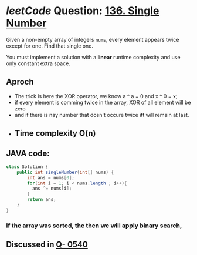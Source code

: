# _leetCode_ Question: [136. Single Number](https://leetcode.com/problems/single-number/)

Given a non-empty array of integers `nums`, every element appears twice except for one. Find that single one.

You must implement a solution with a **linear** runtime complexity and use only constant extra space.

## Aproch

- The trick is here the XOR operator, we know a ^ a = 0 and x ^ 0 = x;
- if every element is comming twice in the array, XOR of all element will be zero
- and if there is nay number that dosn't occure twice itt will remain at last.

* ## Time complexity O(n)

## JAVA code:
  
```JAVA
class Solution {
    public int singleNumber(int[] nums) {
        int ans = nums[0];
        for(int i = 1; i < nums.length ; i++){
          ans ^= nums[i];
        }
        return ans;
    }
}
```

### If the array was sorted, the then we will apply binary search,

## Discussed in [Q- 0540](https://github.com/Debasishbsws/LeatCode_Questions_Solution/blob/main/Q-%200540.md)
